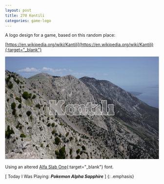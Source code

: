 ```yaml
---
layout: post
title: 270 Kontili
categories: game-logo
---
```

A logo design for a game, based on this random place:

[https://en.wikipedia.org/wiki/Kantili](https://en.wikipedia.org/wiki/Kantili){:target="_blank"}

![Kontili](/img/games/270_Kontili.png "Kontili")

Using an altered [Alfa Slab One](https://www.google.com/fonts/specimen/Alfa+Slab+One){:target="_blank"} font.  

[ Today I Was Playing: ***Pokemon Alpha Sapphire*** ]
{: .emphasis}

